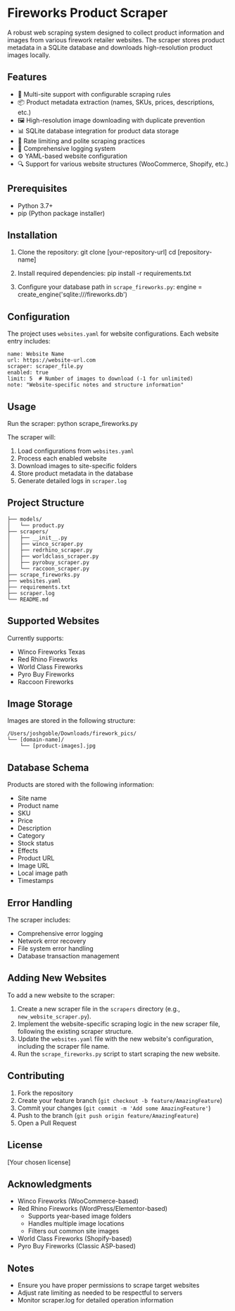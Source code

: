 # Fireworks Product Scraper

A robust web scraping system designed to collect product information and images from various firework retailer websites. The scraper stores product metadata in a SQLite database and downloads high-resolution product images locally.

## Features

- 🔄 Multi-site support with configurable scraping rules
- 📦 Product metadata extraction (names, SKUs, prices, descriptions, etc.)
- 🖼️ High-resolution image downloading with duplicate prevention
- 📊 SQLite database integration for product data storage
- 🚦 Rate limiting and polite scraping practices
- 📝 Comprehensive logging system
- ⚙️ YAML-based website configuration
- 🔍 Support for various website structures (WooCommerce, Shopify, etc.)

## Prerequisites

- Python 3.7+
- pip (Python package installer)

## Installation

1. Clone the repository:
   git clone [your-repository-url]
   cd [repository-name]

2. Install required dependencies:
   pip install -r requirements.txt

3. Configure your database path in `scrape_fireworks.py`:
   engine = create_engine('sqlite:///fireworks.db')

## Configuration

The project uses `websites.yaml` for website configurations. Each website entry includes:

    name: Website Name
    url: https://website-url.com
    scraper: scraper_file.py
    enabled: true
    limit: 5  # Number of images to download (-1 for unlimited)
    note: "Website-specific notes and structure information"

## Usage

Run the scraper:
    python scrape_fireworks.py

The scraper will:
1. Load configurations from `websites.yaml`
2. Process each enabled website
3. Download images to site-specific folders
4. Store product metadata in the database
5. Generate detailed logs in `scraper.log`

## Project Structure

    ├── models/
    │   └── product.py
    ├── scrapers/
    │   ├── __init__.py
    │   ├── winco_scraper.py
    │   ├── redrhino_scraper.py
    │   ├── worldclass_scraper.py
    │   ├── pyrobuy_scraper.py
    │   └── raccoon_scraper.py
    ├── scrape_fireworks.py
    ├── websites.yaml
    ├── requirements.txt
    ├── scraper.log
    └── README.md

## Supported Websites

Currently supports:
- Winco Fireworks Texas
- Red Rhino Fireworks
- World Class Fireworks
- Pyro Buy Fireworks
- Raccoon Fireworks

## Image Storage

Images are stored in the following structure:

    /Users/joshgoble/Downloads/firework_pics/
    └── [domain-name]/
        └── [product-images].jpg

## Database Schema

Products are stored with the following information:
- Site name
- Product name
- SKU
- Price
- Description
- Category
- Stock status
- Effects
- Product URL
- Image URL
- Local image path
- Timestamps

## Error Handling

The scraper includes:
- Comprehensive error logging
- Network error recovery
- File system error handling
- Database transaction management

## Adding New Websites

To add a new website to the scraper:

1. Create a new scraper file in the `scrapers` directory (e.g., `new_website_scraper.py`).
2. Implement the website-specific scraping logic in the new scraper file, following the existing scraper structure.
3. Update the `websites.yaml` file with the new website's configuration, including the scraper file name.
4. Run the `scrape_fireworks.py` script to start scraping the new website.

## Contributing

1. Fork the repository
2. Create your feature branch (`git checkout -b feature/AmazingFeature`)
3. Commit your changes (`git commit -m 'Add some AmazingFeature'`)
4. Push to the branch (`git push origin feature/AmazingFeature`)
5. Open a Pull Request

## License

[Your chosen license]

## Acknowledgments

- Winco Fireworks (WooCommerce-based)
- Red Rhino Fireworks (WordPress/Elementor-based)
  - Supports year-based image folders
  - Handles multiple image locations
  - Filters out common site images
- World Class Fireworks (Shopify-based)
- Pyro Buy Fireworks (Classic ASP-based)

## Notes

- Ensure you have proper permissions to scrape target websites
- Adjust rate limiting as needed to be respectful to servers
- Monitor scraper.log for detailed operation information
